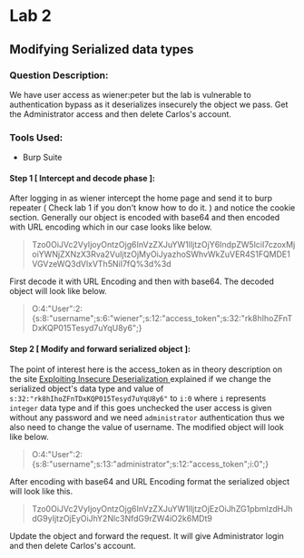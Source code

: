 # Lab 2

## Modifying Serialized data types

### Question Description:

We have user access as wiener:peter but the lab is vulnerable to authentication bypass as it deserializes insecurely the object we pass. Get the Administrator access and then delete Carlos's account.

### Tools Used:

- Burp Suite

#### Step 1 [ Intercept and decode phase ]:

After logging in as wiener intercept the home page and send it to burp repeater ( Check lab 1 if you don't know how to do it. ) and notice the cookie section. Generally our object is encoded with base64 and then encoded with URL encoding which in our case looks like below.

> Tzo0OiJVc2VyIjoyOntzOjg6InVzZXJuYW1lIjtzOjY6IndpZW5lciI7czoxMjoiYWNjZXNzX3Rva2VuIjtzOjMyOiJyazhoSWhvWkZuVER4S1FQMDE1VGVzeWQ3dVlxVTh5NiI7fQ%3d%3d

First decode it with URL Encoding and then with base64. The decoded object will look like below.

> O:4:"User":2:{s:8:"username";s:6:"wiener";s:12:"access_token";s:32:"rk8hIhoZFnTDxKQP015Tesyd7uYqU8y6";}

#### Step 2 [ Modify and forward serialized object ]:

The point of interest here is the access_token as in theory description on the site [ Exploiting Insecure Deserialization ](https://portswigger.net/web-security/deserialization/exploiting) explained if we change the serialized object's data type and value of `s:32:"rk8hIhoZFnTDxKQP015Tesyd7uYqU8y6"` to `i:0` where `i` represents `integer` data type and if this goes unchecked the user access is given without any password and we need `administrator` authentication thus we also need to change the value of username. The modified object will look like below.

> O:4:"User":2:{s:8:"username";s:13:"administrator";s:12:"access_token";i:0";}

After encoding with base64 and URL Encoding format the serialized object will look like this.

> Tzo0OiJVc2VyIjoyOntzOjg6InVzZXJuYW1lIjtzOjEzOiJhZG1pbmlzdHJhdG9yIjtzOjEyOiJhY2Nlc3NfdG9rZW4iO2k6MDt9

Update the object and forward the request. It will give Administrator login and then delete Carlos's account.

